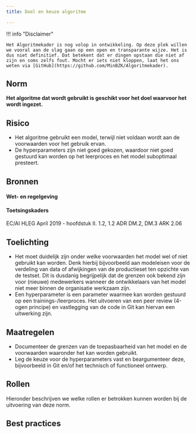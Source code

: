 ```yaml
---
title: Doel en keuze algoritme

---
```


!!! info "Disclaimer"

    Het Algoritmekader is nog volop in ontwikkeling. Op deze plek willen we vooral aan de slag gaan op een open en transparante wijze. Het is dus niet definitief. Dat betekent dat er dingen opstaan die niet af zijn en soms zelfs fout. Mocht er iets niet kloppen, laat het ons weten via [GitHub](https://github.com/MinBZK/Algoritmekader).


## Norm
**Het algoritme dat wordt gebruikt is geschikt voor het doel waarvoor het wordt ingezet.**

## Risico
- Het algoritme gebruikt een model, terwijl niet voldaan wordt aan de voorwaarden voor het gebruik ervan. 
- De hyperparameters zijn niet goed gekozen, waardoor niet goed gestuurd kan worden op het leerproces en het model suboptimaal presteert. 

## Bronnen

#### Wet- en regelgeving

#### Toetsingskaders
EC/AI HLEG April 2019 - hoofdstuk II. 1.2, 1.2
ADR DM.2, DM.3
ARK 2.06

## Toelichting
- Het moet duidelijk zijn onder welke voorwaarden het model wel of niet gebruikt kan worden. Denk hierbij bijvoorbeeld aan modeleisen voor de verdeling van data of afwijkingen van de productieset ten opzichte van de testset. Dit is dusdanig begrijpelijk dat de grenzen ook bekend zijn voor (nieuwe) medewerkers wanneer de ontwikkelaars van het model niet meer binnen de organisatie werkzaam zijn.
- Een hyperparameter is een parameter waarmee kan worden gestuurd op een trainings-/leerproces. Het uitvoeren van een peer review (4-ogen principe) en vastlegging van de code in Git kan hiervan een uitwerking zijn.

## Maatregelen
- Documenteer de grenzen van de toepasbaarheid van het model en de voorwaarden waaronder het kan worden gebruikt.
- Leg de keuze voor de hyperparameters vast en beargumenteer deze, bijvoorbeeld in Git en/of het technisch of functioneel ontwerp.

## Rollen
Hieronder beschrijven we welke rollen er betrokken kunnen worden bij de uitvoering van deze norm. 



## Best practices


